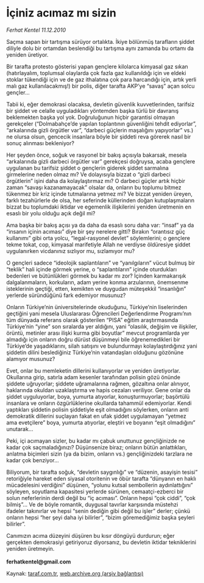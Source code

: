 # İçiniz acımaz mı sizin

*Ferhat Kentel 11.12.2010*

<div class="yazi"><p>Saçma sapan bir tartışma sürüyor ortalıkta. İkiye bölünmüş tarafların şiddet diliyle dolu bir ortamdan beslendiği bu tartışma aynı zamanda bu ortamı da yeniden üretiyor.</p>
<p>Bir tarafta protesto gösterisi yapan gençlere kilolarca kimyasal gaz sıkan (hatırlayalım, toplumsal olaylarda çok fazla gaz kullanıldığı için ve eldeki stoklar tükendiği için ve de gaz ithalatına çok para harcandığı için, artık yerli malı gaz kullanılacakmış!) bir polis, diğer tarafta AKP’ye “savaş” açan solcu gençler...</p>
<p>Tabii ki, eğer demokrasi olacaksa, devletin güvenlik kuvvetlerinden, tarifsiz bir şiddet ve celalle uyguladıkları yöntemden başka türlü bir davranış beklemekten başka yol yok. Doğruluğunun hiçbir garantisi olmayan gerekçeler (“Dolmabahçe’de yapılan toplantının güvenliğini tehdit ediyorlar”, “arkalarında gizli örgütler var”, “darbeci güçlerin maşalığını yapıyorlar” vs.) ne olursa olsun, gencecik insanlara böyle bir şiddeti reva görerek nasıl bir sonuç alınması bekleniyor?</p>
<p>Her şeyden önce, soğuk ve rasyonel bir bakış açısıyla bakarsak, mesela “arkalarında gizli darbeci örgütler var” gerekçesi doğruysa, acaba gençlere uygulanan bu tarifsiz şiddet o gençlerin giderek şiddet sarmalına girmelerine neden olmaz mı? Ve dolayısıyla bizzat o “gizli darbeci örgütlerin” işini daha da kolaylaştırmaz mı? O darbeci güçler artık hiçbir zaman “savaşı kazanamayacak” olsalar da, onların bu toplumu bitmez tükenmez bir kriz içinde tutmalarına yetmez mi? Ve bizzat yeniden üreyen, farklı tezahürlerle de olsa, her seferinde küllerinden doğan kutuplaşmaların bizzat bu toplumdaki iktidar ve egemenlik ilişkilerini yeniden üretmenin en esaslı bir yolu olduğu açık değil mi?</p>
<p>Ama başka bir bakış açısı ya da daha da esaslı soru daha var: “insaf” ya da “insanın içinin acıması” diye bir şey nerelere gitti? Bırakın “orantısız güç kullanımı” gibi orta yolcu, “legal-rasyonel devlet” söylemlerini; o gençlere tekme tokat, cop, kimyasal marifetiyle Allah ne verdiyse öldüresiye şiddet uygulanırken vicdanınız sızlıyor mu, sızlamıyor mu?</p>
<p>O gençleri sadece “ideolojik saplantıların” ve “yanılgıların” vücut bulmuş bir “teklik” hali içinde görmek yerine, o “saplantıların” içinde oturdukları bedenleri ve bütünlükleri görmek bu kadar mı zor? İçinden karmakarışık dalgalanmaların, korkuların, adam yerine konma arzularının, önemsenme isteklerinin geçtiği, etten, kemikten ve duygudan müteşekkil “insanlığın” yerlerde süründüğünü fark edemiyor musunuz?</p>
<p>Onların Türkiye’nin üniversitelerinde okuduğunu, Türkiye’nin liselerinden geçtiğini yani mesela Uluslararası Öğrencileri Değerlendirme Programı’nın tüm dünyada referans olarak gösterilen “PISA” eğitim araştırmasında Türkiye’nin “yine” son sıralarda yer aldığını, yani “olasılık, değişim ve ilişkiler, örüntü, metinler arası ilişki kurma gibi boyutlar” mevcut programlarda yer almadığı için onların doğru dürüst düşünmeyi bile öğrenemedikleri bir Türkiye’de yaşadıklarını, silah satışını ve bulundurmayı kolaylaştırdığınız yani şiddetin dilini beslediğiniz Türkiye’nin vatandaşları olduğunu gözönüne alamıyor musunuz? </p>
<p>Evet, onlar bu memleketin dillerini kullanıyorlar ve yeniden üretiyorlar. Okullarına girip, satırla adam kesenler tarafından polisin gözü önünde şiddete uğruyorlar; şiddete uğramalarına rağmen, gözaltına onlar alınıyor, haklarında okuldan uzaklaştırma ve hapis cezaları veriliyor. Gene onlar da şiddet uyguluyorlar, boya, yumurta atıyorlar, konuşturmuyorlar; başörtülü insanlara ve onların özgürlüklerine okullarda tahammül edemiyorlar. Kendi yaptıkları şiddetin polisin şiddetiyle eşit olmadığını söylerken, onların anti demokratik dillerini suçlayan fakat en ufak şiddet uygulamayan “yetmez ama evetçilere” boya, yumurta atıyorlar, eleştiri ve boyanın “eşit olmadığını” unutarak... </p>
<p>Peki, içi acımayan sizler, bu kadar mı çabuk unuttunuz gençliğinizde ne kadar çok saçmaladığınızı? Düşünsenize biraz; onların bütün anlattıkları, anlatma biçimleri sizin (ya da bizim, onların vs.) gençliğinizdeki tarzlara ne kadar çok benziyor... </p>
<p>Biliyorum, bir tarafta soğuk, “devletin saygınlığı” ve “düzenin, asayişin tesisi” retoriğiyle hareket eden siyasal otoritenin ve öbür tarafta “dünyanın en haklı mücadelesini verdiğini” düşünen, “yolunu kutsal sembollerin aydınlattığını” söyleyen, soyutlama kapasitesi yerlerde sürünen, cemaatçi-ezberci bir solun neferlerinin derdi değil bu “iç acıması”. Onların hepsi “çok ciddi”, “çok bilmiş”... Ve de böyle romantik, duygusal tavırlar karşısında müstehzi ifadeler takınırlar ve hepsi “senin dediğin gibi değil bu işler” derler; çünkü onların hepsi “her şeyi daha iyi bilirler”, “bizim göremediğimiz başka şeyleri bilirler”. </p>
<p>Canımızın acıma düzeyini düşüren bu kısır döngüyü durdurun; eğer gerçekten demokrasiyi getiriyoruz diyorsanız, bu devletin iktidar tekniklerini yeniden üretmeyin.<br/><br/><b>ferhatkentel@gmail.com</b></p></div>

Kaynak: [taraf.com.tr](http://www.taraf.com.tr:80/ferhat-kentel/makale-iciniz-acimaz-mi-sizin.htm), [web.archive.org (arşiv bağlantısı)](http://web.archive.org/web/20101214121459/http://www.taraf.com.tr:80/ferhat-kentel/makale-iciniz-acimaz-mi-sizin.htm)
